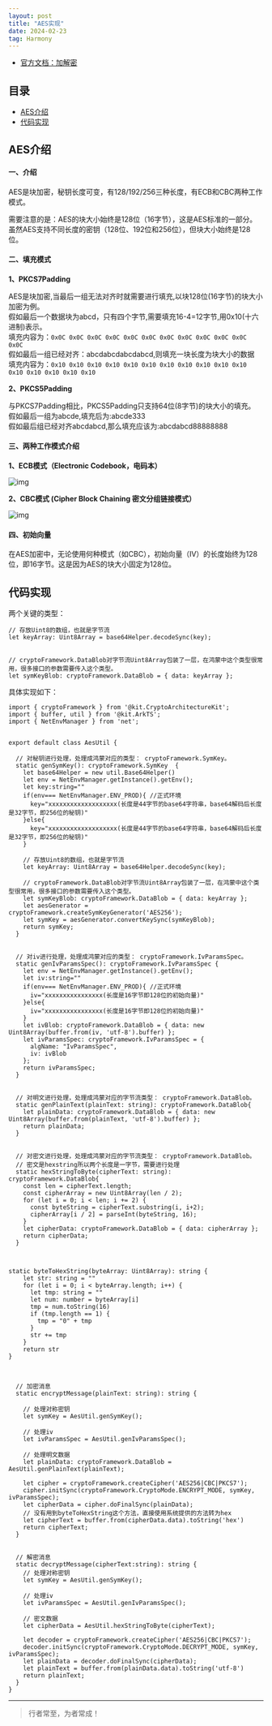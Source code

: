 ```yaml
---
layout: post
title: "AES实现"
date: 2024-02-23
tag: Harmony
---
```


- [官方文档：加解密](https://developer.huawei.com/consumer/cn/doc/harmonyos-guides-V5/crypto-encryption-decryption-V5)

## 目录
- [AES介绍](#content1)   
- [代码实现](#content2)   


## <a id="content1">AES介绍</a>

#### **一、介绍**   

AES是块加密，秘钥长度可变，有128/192/256三种长度，有ECB和CBC两种工作模式。

需要注意的是：AES的块大小始终是128位（16字节），这是AES标准的一部分。虽然AES支持不同长度的密钥（128位、192位和256位），但块大小始终是128位。

#### **二、填充模式**  

**1、PKCS7Padding**   

AES是块加密,当最后一组无法对齐时就需要进行填充,以块128位(16字节)的块大小加密为例。           
假如最后一个数据块为abcd，只有四个字节,需要填充16-4=12字节,用0x10(十六进制)表示。        
填充内容为：`0x0C 0x0C 0x0C 0x0C 0x0C 0x0C 0x0C 0x0C 0x0C 0x0C 0x0C 0x0C`       
假如最后一组已经对齐：abcdabcdabcdabcd,则填充一块长度为块大小的数据        
填充内容为：`0x10 0x10 0x10 0x10 0x10 0x10 0x10 0x10 0x10 0x10 0x10 0x10 0x10 0x10 0x10 0x10`   

**2、PKCS5Padding**

与PKCS7Padding相比，PKCS5Padding只支持64位(8字节)的块大小的填充。          
假如最后一组为abcde,填充后为:abcde333     
假如最后组已经对齐abcdabcd,那么填充应该为:abcdabcd88888888    


#### **三、两种工作模式介绍**    


**1、ECB模式（Electronic Codebook，电码本）**

<img src="/images/encrypted/des13.png" alt="img">

**2、CBC模式 (Cipher Block Chaining 密文分组链接模式）**   

<img src="/images/encrypted/des14.png" alt="img">

#### **四、初始向量**   

在AES加密中，无论使用何种模式（如CBC），初始向量（IV）的长度始终为128位，即16字节。这是因为AES的块大小固定为128位。



## <a id="content2">代码实现</a>

两个关键的类型：
```
// 存放Uint8的数组，也就是字节流
let keyArray: Uint8Array = base64Helper.decodeSync(key);


// cryptoFramework.DataBlob对字节流Uint8Array包装了一层，在鸿蒙中这个类型很常用，很多接口的参数需要传入这个类型。
let symKeyBlob: cryptoFramework.DataBlob = { data: keyArray };
```


具体实现如下：     
```
import { cryptoFramework } from '@kit.CryptoArchitectureKit';
import { buffer, util } from '@kit.ArkTS';
import { NetEnvManager } from 'net';


export default class AesUtil {

  // 对秘钥进行处理，处理成鸿蒙对应的类型： cryptoFramework.SymKey。
  static genSymKey(): cryptoFramework.SymKey  {
    let base64Helper = new util.Base64Helper()
    let env = NetEnvManager.getInstance().getEnv();
    let key:string=""
    if(env=== NetEnvManager.ENV_PROD){ //正式环境
      key="xxxxxxxxxxxxxxxxxxx(长度是44字节的base64字符串，base64解码后长度是32字节，即256位的秘钥)"
    }else{
      key="xxxxxxxxxxxxxxxxxxx(长度是44字节的base64字符串，base64解码后长度是32字节，即256位的秘钥)"
    }

    // 存放Uint8的数组，也就是字节流
    let keyArray: Uint8Array = base64Helper.decodeSync(key);

    // cryptoFramework.DataBlob对字节流Uint8Array包装了一层，在鸿蒙中这个类型很常用，很多接口的参数需要传入这个类型。
    let symKeyBlob: cryptoFramework.DataBlob = { data: keyArray };
    let aesGenerator = cryptoFramework.createSymKeyGenerator('AES256');
    let symKey = aesGenerator.convertKeySync(symKeyBlob);
    return symKey;
  }


  // 对iv进行处理，处理成鸿蒙对应的类型： cryptoFramework.IvParamsSpec。
  static genIvParamsSpec(): cryptoFramework.IvParamsSpec {
    let env = NetEnvManager.getInstance().getEnv();
    let iv:string=""
    if(env=== NetEnvManager.ENV_PROD){ //正式环境
      iv="xxxxxxxxxxxxxxxx(长度是16字节即128位的初始向量)"
    }else{
      iv="xxxxxxxxxxxxxxxx(长度是16字节即128位的初始向量)"
    }
    let ivBlob: cryptoFramework.DataBlob = { data: new Uint8Array(buffer.from(iv, 'utf-8').buffer) };
    let ivParamsSpec: cryptoFramework.IvParamsSpec = {
      algName: "IvParamsSpec",
      iv: ivBlob
    };
    return ivParamsSpec;
  }


  // 对明文进行处理，处理成鸿蒙对应的字节流类型： cryptoFramework.DataBlob。
  static genPlainText(plainText: string): cryptoFramework.DataBlob{
    let plainData: cryptoFramework.DataBlob = { data: new Uint8Array(buffer.from(plainText, 'utf-8').buffer) };
    return plainData;
  }


  // 对密文进行处理，处理成鸿蒙对应的字节流类型： cryptoFramework.DataBlob。
  // 密文是hexstring所以两个长度是一字节，需要进行处理
  static hexStringToByte(cipherText: string): cryptoFramework.DataBlob{
    const len = cipherText.length;
    const cipherArray = new Uint8Array(len / 2);
    for (let i = 0; i < len; i += 2) {
      const byteString = cipherText.substring(i, i+2);
      cipherArray[i / 2] = parseInt(byteString, 16);
    }
    let cipherData: cryptoFramework.DataBlob = { data: cipherArray };
    return cipherData;
  }



static byteToHexString(byteArray: Uint8Array): string {
    let str: string = ""
    for (let i = 0; i < byteArray.length; i++) {
      let tmp: string = ""
      let num: number = byteArray[i]
      tmp = num.toString(16)
      if (tmp.length == 1) {
        tmp = "0" + tmp
      }
      str += tmp
    }
    return str
}



  // 加密消息
  static encryptMessage(plainText: string): string {

    // 处理对称密钥
    let symKey = AesUtil.genSymKey();

    // 处理iv
    let ivParamsSpec = AesUtil.genIvParamsSpec();

    // 处理明文数据
    let plainData: cryptoFramework.DataBlob = AesUtil.genPlainText(plainText);

    let cipher = cryptoFramework.createCipher('AES256|CBC|PKCS7');
    cipher.initSync(cryptoFramework.CryptoMode.ENCRYPT_MODE, symKey, ivParamsSpec);
    let cipherData = cipher.doFinalSync(plainData);
    // 没有用到byteToHexString这个方法，直接使用系统提供的方法转为hex
    let cipherText = buffer.from(cipherData.data).toString('hex')
    return cipherText;
  }


  // 解密消息
  static decryptMessage(cipherText:string): string {
    // 处理对称密钥
    let symKey = AesUtil.genSymKey();

    // 处理iv
    let ivParamsSpec = AesUtil.genIvParamsSpec();

    // 密文数据
    let cipherData = AesUtil.hexStringToByte(cipherText);

    let decoder = cryptoFramework.createCipher('AES256|CBC|PKCS7');
    decoder.initSync(cryptoFramework.CryptoMode.DECRYPT_MODE, symKey, ivParamsSpec);
    let plainData = decoder.doFinalSync(cipherData);
    let plainText = buffer.from(plainData.data).toString('utf-8')
    return plainText;
  }
}
```


----------
>  行者常至，为者常成！


